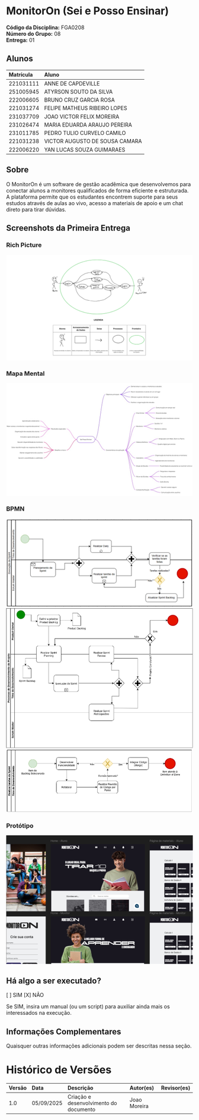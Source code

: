 # MonitorOn (Sei e Posso Ensinar)
**Código da Disciplina:** FGA0208  
**Número do Grupo:** 08  
**Entrega:** 01

## Alunos
| Matrícula | Aluno |
| :--- | :--- |
| 221031111 | ANNE DE CAPDEVILLE |
| 251005945 | ATYRSON SOUTO DA SILVA |
| 222006605 | BRUNO CRUZ GARCIA ROSA |
| 221031274 | FELIPE MATHEUS RIBEIRO LOPES |
| 231037709 | JOAO VICTOR FELIX MOREIRA |
| 231026474 | MARIA EDUARDA ARAUJO PEREIRA |
| 231011785 | PEDRO TULIO CURVELO CAMILO |
| 221031238 | VICTOR AUGUSTO DE SOUSA CAMARA |
| 222006220 | YAN LUCAS SOUZA GUIMARAES |

## Sobre
O MonitorOn é um software de gestão acadêmica que desenvolvemos para conectar alunos a monitores qualificados de forma eficiente e estruturada. A plataforma permite que os estudantes encontrem suporte para seus estudos através de aulas ao vivo, acesso a materiais de apoio e um chat direto para tirar dúvidas.

## Screenshots da Primeira Entrega

### Rich Picture

![Rich Picture](../Base/imagens/RichPictureJoao.png)

### Mapa Mental

![Mapa Mental](../Base/imagens/MapaMentalVictor.jpg)

### BPMN

![BPMN](../Base/imagens/BPMNsprint.png)
![BPMN](../Base/imagens/BPMN_Processo.png)
![BPMN](../Base/imagens/BPMN_TarefaDaSprint.png)

### Protótipo

![Protótipo](../Base/imagens/Prototipo.png)

## Há algo a ser executado?

[ ] SIM
[X] NÃO

Se SIM, insira um manual (ou um script) para auxiliar ainda mais os interessados na execução.

## Informações Complementares

Quaisquer outras informações adicionais podem ser descritas nessa seção.

# Histórico de Versões

| Versão | Data | Descrição | Autor(es) | Revisor(es) |
| :--- | :--- | :--- | :--- | :--- |
| 1.0 | 05/09/2025 | Criação e desenvolvimento do documento | Joao Moreira | |